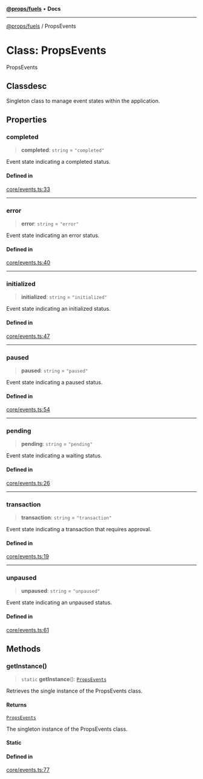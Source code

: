 [**@props/fuels**](../README.md) • **Docs**

***

[@props/fuels](../README.md) / PropsEvents

# Class: PropsEvents

PropsEvents

## Classdesc

Singleton class to manage event states within the application.

## Properties

### completed

> **completed**: `string` = `"completed"`

Event state indicating a completed status.

#### Defined in

[core/events.ts:33](https://github.com/Props-Labs/octane/blob/aef20887c820bfc32c249ec8fecfb239e9508080/packages/props-fuels/src/core/events.ts#L33)

***

### error

> **error**: `string` = `"error"`

Event state indicating an error status.

#### Defined in

[core/events.ts:40](https://github.com/Props-Labs/octane/blob/aef20887c820bfc32c249ec8fecfb239e9508080/packages/props-fuels/src/core/events.ts#L40)

***

### initialized

> **initialized**: `string` = `"initialized"`

Event state indicating an initialized status.

#### Defined in

[core/events.ts:47](https://github.com/Props-Labs/octane/blob/aef20887c820bfc32c249ec8fecfb239e9508080/packages/props-fuels/src/core/events.ts#L47)

***

### paused

> **paused**: `string` = `"paused"`

Event state indicating a paused status.

#### Defined in

[core/events.ts:54](https://github.com/Props-Labs/octane/blob/aef20887c820bfc32c249ec8fecfb239e9508080/packages/props-fuels/src/core/events.ts#L54)

***

### pending

> **pending**: `string` = `"pending"`

Event state indicating a waiting status.

#### Defined in

[core/events.ts:26](https://github.com/Props-Labs/octane/blob/aef20887c820bfc32c249ec8fecfb239e9508080/packages/props-fuels/src/core/events.ts#L26)

***

### transaction

> **transaction**: `string` = `"transaction"`

Event state indicating a transaction that requires approval.

#### Defined in

[core/events.ts:19](https://github.com/Props-Labs/octane/blob/aef20887c820bfc32c249ec8fecfb239e9508080/packages/props-fuels/src/core/events.ts#L19)

***

### unpaused

> **unpaused**: `string` = `"unpaused"`

Event state indicating an unpaused status.

#### Defined in

[core/events.ts:61](https://github.com/Props-Labs/octane/blob/aef20887c820bfc32c249ec8fecfb239e9508080/packages/props-fuels/src/core/events.ts#L61)

## Methods

### getInstance()

> `static` **getInstance**(): [`PropsEvents`](PropsEvents.md)

Retrieves the single instance of the PropsEvents class.

#### Returns

[`PropsEvents`](PropsEvents.md)

The singleton instance of the PropsEvents class.

#### Static

#### Defined in

[core/events.ts:77](https://github.com/Props-Labs/octane/blob/aef20887c820bfc32c249ec8fecfb239e9508080/packages/props-fuels/src/core/events.ts#L77)
